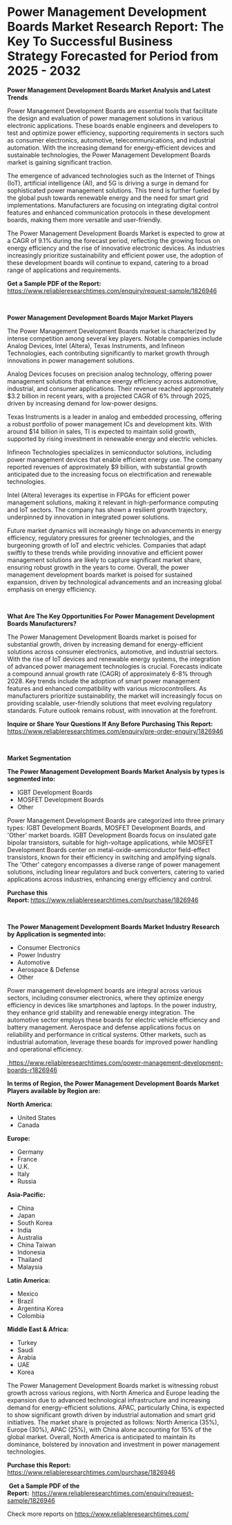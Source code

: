 <p><h1>Power Management Development Boards Market Research Report: The Key To Successful Business Strategy Forecasted for Period from 2025 - 2032</h1></p><p><strong>Power Management Development Boards Market Analysis and Latest Trends</strong></p>
<p><p>Power Management Development Boards are essential tools that facilitate the design and evaluation of power management solutions in various electronic applications. These boards enable engineers and developers to test and optimize power efficiency, supporting requirements in sectors such as consumer electronics, automotive, telecommunications, and industrial automation. With the increasing demand for energy-efficient devices and sustainable technologies, the Power Management Development Boards market is gaining significant traction.</p><p>The emergence of advanced technologies such as the Internet of Things (IoT), artificial intelligence (AI), and 5G is driving a surge in demand for sophisticated power management solutions. This trend is further fueled by the global push towards renewable energy and the need for smart grid implementations. Manufacturers are focusing on integrating digital control features and enhanced communication protocols in these development boards, making them more versatile and user-friendly.</p><p>The Power Management Development Boards Market is expected to grow at a CAGR of 9.1% during the forecast period, reflecting the growing focus on energy efficiency and the rise of innovative electronic devices. As industries increasingly prioritize sustainability and efficient power use, the adoption of these development boards will continue to expand, catering to a broad range of applications and requirements.</p></p>
<p><strong>Get a Sample PDF of the Report:&nbsp;</strong> <a href="https://www.reliableresearchtimes.com/enquiry/request-sample/1826946?utm_campaign=2325&utm_medium=2&utm_source=Github&utm_content=ia&utm_term=13022025&utm_id=power-management-development-boards">https://www.reliableresearchtimes.com/enquiry/request-sample/1826946</a></p>
<p>&nbsp;</p>
<p><strong>Power Management Development Boards Major Market Players</strong></p>
<p><p>The Power Management Development Boards market is characterized by intense competition among several key players. Notable companies include Analog Devices, Intel (Altera), Texas Instruments, and Infineon Technologies, each contributing significantly to market growth through innovations in power management solutions.</p><p>Analog Devices focuses on precision analog technology, offering power management solutions that enhance energy efficiency across automotive, industrial, and consumer applications. Their revenue reached approximately $3.2 billion in recent years, with a projected CAGR of 6% through 2025, driven by increasing demand for low-power designs.</p><p>Texas Instruments is a leader in analog and embedded processing, offering a robust portfolio of power management ICs and development kits. With around $14 billion in sales, TI is expected to maintain solid growth, supported by rising investment in renewable energy and electric vehicles.</p><p>Infineon Technologies specializes in semiconductor solutions, including power management devices that enable efficient energy use. The company reported revenues of approximately $9 billion, with substantial growth anticipated due to the increasing focus on electrification and renewable technologies.</p><p>Intel (Altera) leverages its expertise in FPGAs for efficient power management solutions, making it relevant in high-performance computing and IoT sectors. The company has shown a resilient growth trajectory, underpinned by innovation in integrated power solutions.</p><p>Future market dynamics will increasingly hinge on advancements in energy efficiency, regulatory pressures for greener technologies, and the burgeoning growth of IoT and electric vehicles. Companies that adapt swiftly to these trends while providing innovative and efficient power management solutions are likely to capture significant market share, ensuring robust growth in the years to come. Overall, the power management development boards market is poised for sustained expansion, driven by technological advancements and an increasing global emphasis on energy efficiency.</p></p>
<p>&nbsp;</p>
<p><strong>What Are The Key Opportunities For Power Management Development Boards Manufacturers?</strong></p>
<p><p>The Power Management Development Boards market is poised for substantial growth, driven by increasing demand for energy-efficient solutions across consumer electronics, automotive, and industrial sectors. With the rise of IoT devices and renewable energy systems, the integration of advanced power management technologies is crucial. Forecasts indicate a compound annual growth rate (CAGR) of approximately 6-8% through 2028. Key trends include the adoption of smart power management features and enhanced compatibility with various microcontrollers. As manufacturers prioritize sustainability, the market will increasingly focus on providing scalable, user-friendly solutions that meet evolving regulatory standards. Future outlook remains robust, with innovation at the forefront.</p></p>
<p><strong>Inquire or Share Your Questions If Any Before Purchasing This Report:</strong> <a href="https://www.reliableresearchtimes.com/enquiry/pre-order-enquiry/1826946?utm_campaign=2325&utm_medium=2&utm_source=Github&utm_content=ia&utm_term=13022025&utm_id=power-management-development-boards">https://www.reliableresearchtimes.com/enquiry/pre-order-enquiry/1826946</a></p>
<p>&nbsp;</p>
<p><strong>Market Segmentation</strong></p>
<p><strong>The Power Management Development Boards Market Analysis by types is segmented into:</strong></p>
<p><ul><li>IGBT Development Boards</li><li>MOSFET Development Boards</li><li>Other</li></ul></p>
<p><p>Power Management Development Boards are categorized into three primary types: IGBT Development Boards, MOSFET Development Boards, and 'Other' market boards. IGBT Development Boards focus on insulated gate bipolar transistors, suitable for high-voltage applications, while MOSFET Development Boards center on metal-oxide-semiconductor field-effect transistors, known for their efficiency in switching and amplifying signals. The 'Other' category encompasses a diverse range of power management solutions, including linear regulators and buck converters, catering to varied applications across industries, enhancing energy efficiency and control.</p></p>
<p><strong>Purchase this Report:&nbsp;</strong><a href="https://www.reliableresearchtimes.com/purchase/1826946?utm_campaign=2325&utm_medium=2&utm_source=Github&utm_content=ia&utm_term=13022025&utm_id=power-management-development-boards">https://www.reliableresearchtimes.com/purchase/1826946</a></p>
<p>&nbsp;</p>
<p><strong>The Power Management Development Boards Market Industry Research by Application is segmented into:</strong></p>
<p><ul><li>Consumer Electronics</li><li>Power Industry</li><li>Automotive</li><li>Aerospace & Defense</li><li>Other</li></ul></p>
<p><p>Power management development boards are integral across various sectors, including consumer electronics, where they optimize energy efficiency in devices like smartphones and laptops. In the power industry, they enhance grid stability and renewable energy integration. The automotive sector employs these boards for electric vehicle efficiency and battery management. Aerospace and defense applications focus on reliability and performance in critical systems. Other markets, such as industrial automation, leverage these boards for improved power handling and operational efficiency.</p></p>
<p><a href="https://www.reliableresearchtimes.com/power-management-development-boards-r1826946?utm_campaign=2325&utm_medium=2&utm_source=Github&utm_content=ia&utm_term=13022025&utm_id=power-management-development-boards">&nbsp;https://www.reliableresearchtimes.com/power-management-development-boards-r1826946</a></p>
<p><strong>In terms of Region, the Power Management Development Boards Market Players available by Region are:</strong></p>
<p>
    <p> <strong> North America: </strong>
        <ul>
            <li>United States</li>
            <li>Canada</li>
        </ul>
        </p> 
    <p> <strong> Europe: </strong>
        <ul>
            <li>Germany</li>
            <li>France</li>
            <li>U.K.</li>
            <li>Italy</li>
            <li>Russia</li>
        </ul>
        </p> 
    <p> <strong> Asia-Pacific: </strong>
        <ul>
            <li>China</li>
            <li>Japan</li>
            <li>South Korea</li>
            <li>India</li>
            <li>Australia</li>
            <li>China Taiwan</li>
            <li>Indonesia</li>
            <li>Thailand</li>
            <li>Malaysia</li>
        </ul>
        </p> 
    <p> <strong> Latin America: </strong>
        <ul>
            <li>Mexico</li>
            <li>Brazil</li>
            <li>Argentina Korea</li>
            <li>Colombia</li>
        </ul>
        </p> 
    <p> <strong> Middle East & Africa: </strong>
        <ul>
            <li>Turkey</li>
            <li>Saudi</li>
            <li>Arabia</li>
            <li>UAE</li>
            <li>Korea</li>
        </ul>
    </p>
    </p>
<p><p>The Power Management Development Boards market is witnessing robust growth across various regions, with North America and Europe leading the expansion due to advanced technological infrastructure and increasing demand for energy-efficient solutions. APAC, particularly China, is expected to show significant growth driven by industrial automation and smart grid initiatives. The market share is projected as follows: North America (35%), Europe (30%), APAC (25%), with China alone accounting for 15% of the global market. Overall, North America is anticipated to maintain its dominance, bolstered by innovation and investment in power management technologies.</p></p>
<p><strong>Purchase this Report: </strong><a href="https://www.reliableresearchtimes.com/purchase/1826946?utm_campaign=2325&utm_medium=2&utm_source=Github&utm_content=ia&utm_term=13022025&utm_id=power-management-development-boards">https://www.reliableresearchtimes.com/purchase/1826946</a></p>
<p>&nbsp;<strong>Get a Sample PDF of the Report:&nbsp;&nbsp;</strong><a href="https://www.reliableresearchtimes.com/enquiry/request-sample/1826946?utm_campaign=2325&utm_medium=2&utm_source=Github&utm_content=ia&utm_term=13022025&utm_id=power-management-development-boards">https://www.reliableresearchtimes.com/enquiry/request-sample/1826946</a></p>
<p><strong></strong></p>
<p>Check more reports on <a href="https://www.reliableresearchtimes.com/?utm_campaign=2325&utm_medium=2&utm_source=Github&utm_content=ia&utm_term=13022025&utm_id=power-management-development-boards">https://www.reliableresearchtimes.com/</a></p>